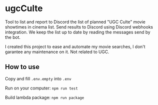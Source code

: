 # ugcCulte

Tool to list and report to Discord the list of planned "UGC Culte" movie showtimes in cinema list.
Send results to Discord using Discord webhooks integration.
We keep the list up to date by reading the messages send by the bot.

I created this project to ease and automate my movie searches, I don't garantee any maintenance on it.
Not related to UGC.

## How to use

Copy and fill `.env.empty` into `.env`

Run on your computer: ```npm run test```

Build lambda package: ```npm run package```